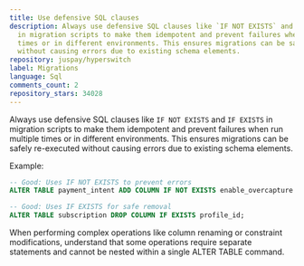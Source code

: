 ```yaml
---
title: Use defensive SQL clauses
description: Always use defensive SQL clauses like `IF NOT EXISTS` and `IF EXISTS`
  in migration scripts to make them idempotent and prevent failures when run multiple
  times or in different environments. This ensures migrations can be safely re-executed
  without causing errors due to existing schema elements.
repository: juspay/hyperswitch
label: Migrations
language: Sql
comments_count: 2
repository_stars: 34028
---
```


Always use defensive SQL clauses like `IF NOT EXISTS` and `IF EXISTS` in migration scripts to make them idempotent and prevent failures when run multiple times or in different environments. This ensures migrations can be safely re-executed without causing errors due to existing schema elements.

Example:
```sql
-- Good: Uses IF NOT EXISTS to prevent errors
ALTER TABLE payment_intent ADD COLUMN IF NOT EXISTS enable_overcapture BOOLEAN;

-- Good: Uses IF EXISTS for safe removal
ALTER TABLE subscription DROP COLUMN IF EXISTS profile_id;
```

When performing complex operations like column renaming or constraint modifications, understand that some operations require separate statements and cannot be nested within a single ALTER TABLE command.
